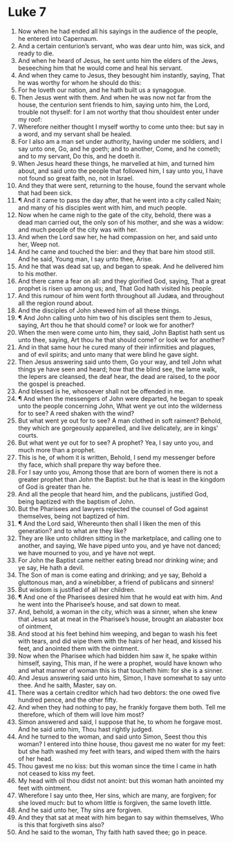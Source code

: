 ﻿# Luke 7
1. Now when he had ended all his sayings in the audience of the people, he entered into Capernaum. 
2. And a certain centurion’s servant, who was dear unto him, was sick, and ready to die. 
3. And when he heard of Jesus, he sent unto him the elders of the Jews, beseeching him that he would come and heal his servant. 
4. And when they came to Jesus, they besought him instantly, saying, That he was worthy for whom he should do this: 
5. For he loveth our nation, and he hath built us a synagogue. 
6. Then Jesus went with them. And when he was now not far from the house, the centurion sent friends to him, saying unto him, the Lord, trouble not thyself: for I am not worthy that thou shouldest enter under my roof: 
7. Wherefore neither thought I myself worthy to come unto thee: but say in a word, and my servant shall be healed. 
8. For I also am a man set under authority, having under me soldiers, and I say unto one, Go, and he goeth; and to another, Come, and he cometh; and to my servant, Do this, and he doeth it. 
9. When Jesus heard these things, he marvelled at him, and turned him about, and said unto the people that followed him, I say unto you, I have not found so great faith, no, not in Israel. 
10. And they that were sent, returning to the house, found the servant whole that had been sick. 
11. ¶ And it came to pass the day after, that he went into a city called Nain; and many of his disciples went with him, and much people. 
12. Now when he came nigh to the gate of the city, behold, there was a dead man carried out, the only son of his mother, and she was a widow: and much people of the city was with her. 
13. And when the Lord saw her, he had compassion on her, and said unto her, Weep not. 
14. And he came and touched the bier: and they that bare him stood still. And he said, Young man, I say unto thee, Arise. 
15. And he that was dead sat up, and began to speak. And he delivered him to his mother. 
16. And there came a fear on all: and they glorified God, saying, That a great prophet is risen up among us; and, That God hath visited his people. 
17. And this rumour of him went forth throughout all Judæa, and throughout all the region round about. 
18. And the disciples of John shewed him of all these things. 
19. ¶ And John calling unto him two of his disciples sent them to Jesus, saying, Art thou he that should come? or look we for another? 
20. When the men were come unto him, they said, John Baptist hath sent us unto thee, saying, Art thou he that should come? or look we for another? 
21. And in that same hour he cured many of their infirmities and plagues, and of evil spirits; and unto many that were blind he gave sight. 
22. Then Jesus answering said unto them, Go your way, and tell John what things ye have seen and heard; how that the blind see, the lame walk, the lepers are cleansed, the deaf hear, the dead are raised, to the poor the gospel is preached. 
23. And blessed is he, whosoever shall not be offended in me. 
24. ¶ And when the messengers of John were departed, he began to speak unto the people concerning John, What went ye out into the wilderness for to see? A reed shaken with the wind? 
25. But what went ye out for to see? A man clothed in soft raiment? Behold, they which are gorgeously apparelled, and live delicately, are in kings’ courts. 
26. But what went ye out for to see? A prophet? Yea, I say unto you, and much more than a prophet. 
27. This is he, of whom it is written, Behold, I send my messenger before thy face, which shall prepare thy way before thee. 
28. For I say unto you, Among those that are born of women there is not a greater prophet than John the Baptist: but he that is least in the kingdom of God is greater than he. 
29. And all the people that heard him, and the publicans, justified God, being baptized with the baptism of John. 
30. But the Pharisees and lawyers rejected the counsel of God against themselves, being not baptized of him. 
31. ¶ And the Lord said, Whereunto then shall I liken the men of this generation? and to what are they like? 
32. They are like unto children sitting in the marketplace, and calling one to another, and saying, We have piped unto you, and ye have not danced; we have mourned to you, and ye have not wept. 
33. For John the Baptist came neither eating bread nor drinking wine; and ye say, He hath a devil. 
34. The Son of man is come eating and drinking; and ye say, Behold a gluttonous man, and a winebibber, a friend of publicans and sinners! 
35. But wisdom is justified of all her children. 
36. ¶ And one of the Pharisees desired him that he would eat with him. And he went into the Pharisee’s house, and sat down to meat. 
37. And, behold, a woman in the city, which was a sinner, when she knew that Jesus sat at meat in the Pharisee’s house, brought an alabaster box of ointment, 
38. And stood at his feet behind him weeping, and began to wash his feet with tears, and did wipe them with the hairs of her head, and kissed his feet, and anointed them with the ointment. 
39. Now when the Pharisee which had bidden him saw it, he spake within himself, saying, This man, if he were a prophet, would have known who and what manner of woman this is that toucheth him: for she is a sinner. 
40. And Jesus answering said unto him, Simon, I have somewhat to say unto thee. And he saith, Master, say on. 
41. There was a certain creditor which had two debtors: the one owed five hundred pence, and the other fifty. 
42. And when they had nothing to pay, he frankly forgave them both. Tell me therefore, which of them will love him most? 
43. Simon answered and said, I suppose that he, to whom he forgave most. And he said unto him, Thou hast rightly judged. 
44. And he turned to the woman, and said unto Simon, Seest thou this woman? I entered into thine house, thou gavest me no water for my feet: but she hath washed my feet with tears, and wiped them with the hairs of her head. 
45. Thou gavest me no kiss: but this woman since the time I came in hath not ceased to kiss my feet. 
46. My head with oil thou didst not anoint: but this woman hath anointed my feet with ointment. 
47. Wherefore I say unto thee, Her sins, which are many, are forgiven; for she loved much: but to whom little is forgiven, the same loveth little. 
48. And he said unto her, Thy sins are forgiven. 
49. And they that sat at meat with him began to say within themselves, Who is this that forgiveth sins also? 
50. And he said to the woman, Thy faith hath saved thee; go in peace. 
